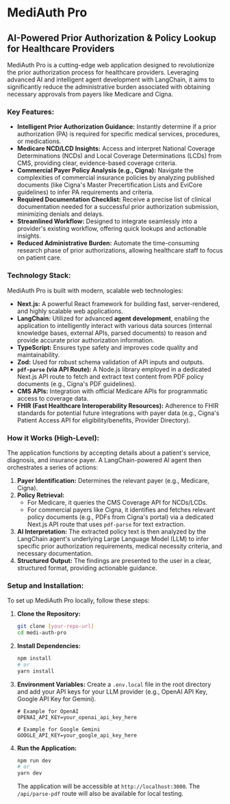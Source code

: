 # MediAuth Pro

## AI-Powered Prior Authorization & Policy Lookup for Healthcare Providers

MediAuth Pro is a cutting-edge web application designed to revolutionize the prior authorization process for healthcare providers. Leveraging advanced AI and intelligent agent development with LangChain, it aims to significantly reduce the administrative burden associated with obtaining necessary approvals from payers like Medicare and Cigna.

### Key Features:

* **Intelligent Prior Authorization Guidance:** Instantly determine if a prior authorization (PA) is required for specific medical services, procedures, or medications.
* **Medicare NCD/LCD Insights:** Access and interpret National Coverage Determinations (NCDs) and Local Coverage Determinations (LCDs) from CMS, providing clear, evidence-based coverage criteria.
* **Commercial Payer Policy Analysis (e.g., Cigna):** Navigate the complexities of commercial insurance policies by analyzing published documents (like Cigna's Master Precertification Lists and EviCore guidelines) to infer PA requirements and criteria.
* **Required Documentation Checklist:** Receive a precise list of clinical documentation needed for a successful prior authorization submission, minimizing denials and delays.
* **Streamlined Workflow:** Designed to integrate seamlessly into a provider's existing workflow, offering quick lookups and actionable insights.
* **Reduced Administrative Burden:** Automate the time-consuming research phase of prior authorizations, allowing healthcare staff to focus on patient care.

### Technology Stack:

MediAuth Pro is built with modern, scalable web technologies:

* **Next.js:** A powerful React framework for building fast, server-rendered, and highly scalable web applications.
* **LangChain:** Utilized for advanced **agent development**, enabling the application to intelligently interact with various data sources (internal knowledge bases, external APIs, parsed documents) to reason and provide accurate prior authorization information.
* **TypeScript:** Ensures type safety and improves code quality and maintainability.
* **Zod:** Used for robust schema validation of API inputs and outputs.
* **`pdf-parse` (via API Route):** A Node.js library employed in a dedicated Next.js API route to fetch and extract text content from PDF policy documents (e.g., Cigna's PDF guidelines).
* **CMS APIs:** Integration with official Medicare APIs for programmatic access to coverage data.
* **FHIR (Fast Healthcare Interoperability Resources):** Adherence to FHIR standards for potential future integrations with payer data (e.g., Cigna's Patient Access API for eligibility/benefits, Provider Directory).

### How it Works (High-Level):

The application functions by accepting details about a patient's service, diagnosis, and insurance payer. A LangChain-powered AI agent then orchestrates a series of actions:

1.  **Payer Identification:** Determines the relevant payer (e.g., Medicare, Cigna).
2.  **Policy Retrieval:**
    * For Medicare, it queries the CMS Coverage API for NCDs/LCDs.
    * For commercial payers like Cigna, it identifies and fetches relevant policy documents (e.g., PDFs from Cigna's portal) via a dedicated Next.js API route that uses `pdf-parse` for text extraction.
3.  **AI Interpretation:** The extracted policy text is then analyzed by the LangChain agent's underlying Large Language Model (LLM) to infer specific prior authorization requirements, medical necessity criteria, and necessary documentation.
4.  **Structured Output:** The findings are presented to the user in a clear, structured format, providing actionable guidance.

### Setup and Installation:

To set up MediAuth Pro locally, follow these steps:

1.  **Clone the Repository:**
    ```bash
    git clone [your-repo-url]
    cd medi-auth-pro
    ```
2.  **Install Dependencies:**
    ```bash
    npm install
    # or
    yarn install
    ```
3.  **Environment Variables:**
    Create a `.env.local` file in the root directory and add your API keys for your LLM provider (e.g., OpenAI API Key, Google API Key for Gemini).
    ```
    # Example for OpenAI
    OPENAI_API_KEY=your_openai_api_key_here

    # Example for Google Gemini
    GOOGLE_API_KEY=your_google_api_key_here
    ```
4.  **Run the Application:**
    ```bash
    npm run dev
    # or
    yarn dev
    ```
    The application will be accessible at `http://localhost:3000`. The `/api/parse-pdf` route will also be available for local testing.